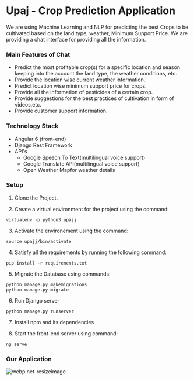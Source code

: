 # Upaj - Crop Prediction Application

We are using Machine Learning and NLP for predicting the best Crops to be cultivated based on the land type, weather, Minimum Support Price. 
We are providing a chat interface for providing all the information.

### Main Features of Chat

- Predict the most profitable crop(s) for a specific location and season keeping into the account the land type, the weather conditions, etc.
- Provide the location wise current weather information.
- Predict location wise minimum support price for crops.
- Provide all the information of pesticides of a certain crop.
- Provide suggestions for the best practices of cultivation in form of videos,etc.
- Provide customer support information.

### Technology Stack
- Angular 6 (front-end)
- Django Rest Framework
- API's 
  - Google Speech To Text(multilingual voice support)
  - Google Translate API(multilingual voice support)
  - Open Weather Mapfor weather details
 
### Setup
1. Clone the Project.

2. Create a virtual environment for the project using the command:
```
virtualenv -p python3 upajj
```

3. Activate the environement using the command:
```
source upajj/bin/activate
```

4. Satisfy all the requirements by running the following command:
```
pip install -r requirements.txt
```
5. Migrate the Database using commands:
```
python manage.py makemigrations
python manage.py migrate
```
6. Run Django server
```
python manage.py runserver
```
7. Install npm and its dependencies

8. Start the front-end server using command:
```
ng serve
```
### Our Application

![webp net-resizeimage](https://user-images.githubusercontent.com/25306801/53689639-3113cc00-3d80-11e9-931f-121fff865aef.jpg)
